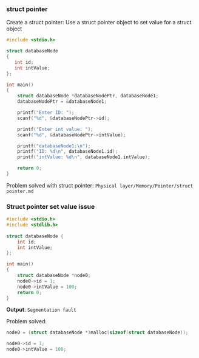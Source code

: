 ### struct pointer

Create a struct pointer: Use a struct pointer object to set value for a struct object

```c
#include <stdio.h>

struct databaseNode
{
   int id;
   int intValue;
};

int main()
{
    struct databaseNode *databaseNodePtr, databaseNode1;
    databaseNodePtr = &databaseNode1;

    printf("Enter ID: ");
    scanf("%d", &databaseNodePtr->id);

    printf("Enter int value: ");
    scanf("%d", &databaseNodePtr->intValue);

    printf("databaseNode1:\n");
    printf("ID: %d\n", databaseNode1.id);
    printf("intValue: %d\n", databaseNode1.intValue);

    return 0;
}
```

Problem solved with struct pointer: ``Physical layer/Memory/Pointer/struct pointer.md``

### Struct pointer set value issue

```c
#include <stdio.h> 
#include <stdlib.h>
  
struct databaseNode { 
    int id;
    int intValue;
}; 

int main() 
{ 
    struct databaseNode *node0;
    node0->id = 1;
    node0->intValue = 100;
    return 0; 
} 
```
**Output**: ``Segmentation fault``

Problem solved:

```c
node0 = (struct databaseNode *)malloc(sizeof(struct databaseNode));

node0->id = 1;
node0->intValue = 100;
```
